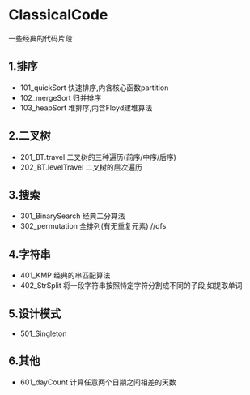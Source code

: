 # ClassicalCode
一些经典的代码片段

## 1.排序
* 101_quickSort 快速排序,内含核心函数partition
* 102_mergeSort 归并排序
* 103_heapSort 堆排序,内含Floyd建堆算法 

## 2.二叉树
* 201_BT.travel 二叉树的三种遍历(前序/中序/后序)
* 202_BT.levelTravel 二叉树的层次遍历

## 3.搜索
* 301_BinarySearch  经典二分算法
* 302_permutation 全排列(有无重复元素) //dfs

## 4.字符串
* 401_KMP 经典的串匹配算法
* 402_StrSplit 将一段字符串按照特定字符分割成不同的子段,如提取单词

## 5.设计模式
* 501_Singleton


## 6.其他
* 601_dayCount 计算任意两个日期之间相差的天数
